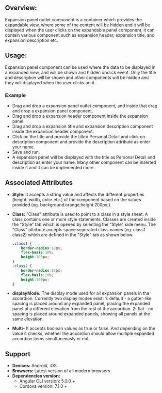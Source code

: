 ## Overview:
Expansion panel outlet component is a container which provides the expandable view, where some of the content will be hidden and it will be displayed when the user clicks on the expandable panel component, it can contain various component such as expansion header, expansion title, and expansion description etc.


## Usage: 
Expansion panel component can be used where the data to be displayed in a expanded view, and will be shown and hidden onclick event. Only the title and description will be shown and other components will be hidden and they will displayed when the user clicks on it. 

### Example 
- Drag and drop a expansion panel outlet component, and inside that drag and drop a expansion panel component.
- Drag and drop a expansion header component inside the expansion panel.
- Drag and drop a expansion title and expansion description component inside the expansion header component.
- Click on the title and provide the title= Personal Detail and click on description component and provide the description attribute as enter your name.
- Save and run.
- A expansion panel will be displayed with the title as Personal Detail and description as enter your name. Many other component can be inserted inside it and it can be implemented more.


## Associated Attributes 
- **Style**: It accepts a string value and affects the different properties (height, width, color etc.) of the component based on the values provided (eg. background:orange;height:200px;).

- **Class**: "Class" attribute is used to point to a class in a style sheet. A class contains one or more style statements. Classes are created inside the "Style" tab which is opened by selecting the "Style" side menu. The "Class" attribute accepts space seperated class names (eg. class1 class2) which are defined in the "Style" tab as shown below.
    ```css
    .class1 {
        border-radius:10px;
        flex-basis:10%;
        height:100px;
    }
    .class2 {
        border-radius:10px;
        flex-basis:10%;
        height:100px;
    }
    
    ```

- **displayMode:** The display mode used for all expansion panels in the accordion. Currently two display modes exist:
1: default - a gutter-like spacing is placed around any expanded panel, placing the expanded panel at a different elevation from the rest of the accordion. 
2: flat - no spacing is placed around expanded panels, showing all panels at the same elevation.

- **Multi-** It accepts boolean values as true or false. And depending on the value it checks, whether the accordion should allow multiple expanded accordion items simultaneously or not.




## Support
- **Devices:** Android, iOS
- **Browsers:**  Latest version of all modern browsers
- **Dependencies version:** 
    - Angular CLI version: 5.0.0 + 
    - Cordova version: 7.1.0 + 












